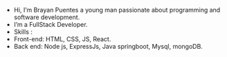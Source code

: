 - Hi, I’m Brayan Puentes a young man passionate about programming and software development.
- I’m a FullStack Developer.
- Skills :
- Front-end: HTML, CSS, JS, React.
- Back end: Node js, ExpressJs, Java springboot, Mysql, mongoDB.

<!---
SMITH367/SMITH367 is a ✨ special ✨ repository because its `README.md` (this file) appears on your GitHub profile.
You can click the Preview link to take a look at your changes.
--->
